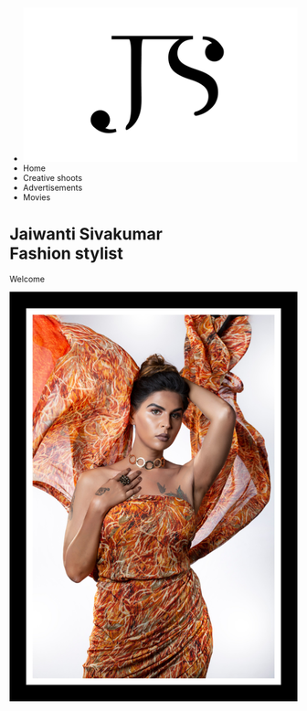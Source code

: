 <html>
<head>
		<title>JAIWANTI SIVAKUMAR</title>
		<link rel="stylesheet" href="fashion.css">

</head>
<body>
	<div class="container">
			<div class="menu">
				<ul>
					<li class="logo"><img src="2.png"></li><!-- logo-->
					<li>Home</li>
					<li>Creative shoots</li>
					<li>Advertisements</li>
					<li>Movies</li>
				</ul>
			</div>
			<div class="banner">
				<div class="app-text">
					<h1>Jaiwanti Sivakumar <br>Fashion stylist
					</h1>
					<p>Welcome</p><!-- bio-->
				</div>
			</div>
			<div class="picture"><!-- picture-->
					<img src="3.jpg" >
			</div>
			<!--
			<div class="quick-links">
				<ul>
					<li><i class="fa fa-play"></i><p>share to</p></li>
				</ul>
			</div>-->
	</div>
</body>
</html>
